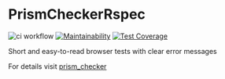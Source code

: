 # PrismCheckerRspec

![ci workflow](https://github.com/prism-checker/prism_checker_rspec/actions/workflows/ci.yml/badge.svg)
[![Maintainability](https://api.codeclimate.com/v1/badges/63291a426c6f6ed5bc2a/maintainability)](https://codeclimate.com/github/prism-checker/prism_checker_rspec/maintainability)
[![Test Coverage](https://api.codeclimate.com/v1/badges/63291a426c6f6ed5bc2a/test_coverage)](https://codeclimate.com/github/prism-checker/prism_checker_rspec/test_coverage)

Short and easy-to-read browser tests with clear error messages

For details visit [prism_checker](https://github.com/prism-checker/prism_checker)
